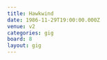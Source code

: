 ```yaml
---
title: Hawkwind
date: 1986-11-29T19:00:00.000Z
venue: v2
categories: gig
board: 8
layout: gig
---
```

